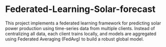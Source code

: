 # Federated-Learning-Solar-forecast
This project implements a federated learning framework for predicting solar power production using time-series data from multiple clients. Instead of centralizing all data, each client trains locally, and models are aggregated using Federated Averaging (FedAvg) to build a robust global model.
